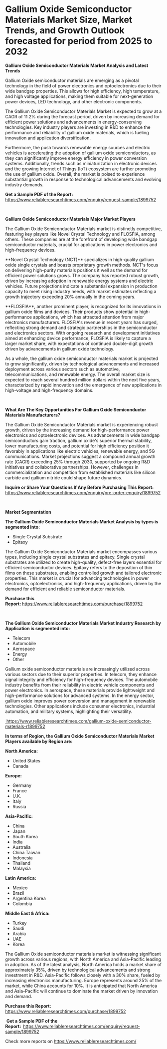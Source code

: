 <p><h1>Gallium Oxide Semiconductor Materials Market Size, Market Trends, and Growth Outlook forecasted for period from 2025 to 2032</h1></p><p><strong>Gallium Oxide Semiconductor Materials Market Analysis and Latest Trends</strong></p>
<p><p>Gallium Oxide semiconductor materials are emerging as a pivotal technology in the field of power electronics and optoelectronics due to their wide bandgap properties. This allows for high efficiency, high temperature, and high voltage applications, making them suitable for next-generation power devices, LED technology, and other electronic components. </p><p>The Gallium Oxide Semiconductor Materials Market is expected to grow at a CAGR of 11.2% during the forecast period, driven by increasing demand for efficient power solutions and advancements in energy-conserving technologies. Key industry players are investing in R&D to enhance the performance and reliability of gallium oxide materials, which is fueling innovation and application diversification.</p><p>Furthermore, the push towards renewable energy sources and electric vehicles is accelerating the adoption of gallium oxide semiconductors, as they can significantly improve energy efficiency in power conversion systems. Additionally, trends such as miniaturization in electronic devices and the growing Internet of Things (IoT) ecosystem are further promoting the use of gallium oxide. Overall, the market is poised to experience substantial growth in response to technological advancements and evolving industry demands.</p></p>
<p><strong>Get a Sample PDF of the Report:&nbsp;</strong> <a href="https://www.reliableresearchtimes.com/enquiry/request-sample/1899752?utm_campaign=3108&utm_medium=2&utm_source=Github&utm_content=ia&utm_term=07042025&utm_id=gallium-oxide-semiconductor-materials">https://www.reliableresearchtimes.com/enquiry/request-sample/1899752</a></p>
<p>&nbsp;</p>
<p><strong>Gallium Oxide Semiconductor Materials Major Market Players</strong></p>
<p><p>The Gallium Oxide Semiconductor Materials market is distinctly competitive, featuring key players like Novel Crystal Technology and FLOSFIA, among others. These companies are at the forefront of developing wide bandgap semiconductor materials, crucial for applications in power electronics and high-frequency devices.</p><p>**Novel Crystal Technology (NCT)** specializes in high-quality gallium oxide single crystals and boasts proprietary growth methods. NCT's focus on delivering high-purity materials positions it well as the demand for efficient power solutions grows. The company has reported robust growth, driven by increasing adoption in renewable energy systems and electric vehicles. Future projections indicate a substantial expansion in production capacity to meet rising industry needs, with market estimates reflecting a growth trajectory exceeding 20% annually in the coming years.</p><p>**FLOSFIA**, another prominent player, is recognized for its innovations in gallium oxide films and devices. Their products show potential in high-performance applications, which has attracted attention from major electronics manufacturers. FLOSFIA's revenue in recent years has surged, reflecting strong demand and strategic partnerships in the semiconductor and electronics sectors. With ongoing research and development initiatives aimed at enhancing device performance, FLOSFIA is likely to capture a larger market share, with expectations of continued double-digit growth driven by advancements in gallium oxide technology.</p><p>As a whole, the gallium oxide semiconductor materials market is projected to grow significantly, driven by technological advancements and increased deployment across various sectors such as automotive, telecommunications, and renewable energy. The overall market size is expected to reach several hundred million dollars within the next five years, characterized by rapid innovation and the emergence of new applications in high-voltage and high-frequency domains.</p></p>
<p>&nbsp;</p>
<p><strong>What Are The Key Opportunities For Gallium Oxide Semiconductor Materials Manufacturers?</strong></p>
<p><p>The Gallium Oxide Semiconductor Materials market is experiencing robust growth, driven by the increasing demand for high-performance power electronics and optoelectronic devices. As advancements in wide bandgap semiconductors gain traction, gallium oxide's superior thermal stability, lower manufacturing costs, and potential for high efficiency position it favorably in applications like electric vehicles, renewable energy, and 5G communications. Market projections suggest a compound annual growth rate (CAGR) exceeding 25% through 2030, supported by ongoing R&D initiatives and collaborative partnerships. However, challenges in commercialization and competition from established materials like silicon carbide and gallium nitride could shape future dynamics.</p></p>
<p><strong>Inquire or Share Your Questions If Any Before Purchasing This Report:</strong> <a href="https://www.reliableresearchtimes.com/enquiry/pre-order-enquiry/1899752?utm_campaign=3108&utm_medium=2&utm_source=Github&utm_content=ia&utm_term=07042025&utm_id=gallium-oxide-semiconductor-materials">https://www.reliableresearchtimes.com/enquiry/pre-order-enquiry/1899752</a></p>
<p>&nbsp;</p>
<p><strong>Market Segmentation</strong></p>
<p><strong>The Gallium Oxide Semiconductor Materials Market Analysis by types is segmented into:</strong></p>
<p><ul><li>Single Crystal Substrate</li><li>Epitaxy</li></ul></p>
<p><p>The Gallium Oxide Semiconductor Materials market encompasses various types, including single crystal substrates and epitaxy. Single crystal substrates are utilized to create high-quality, defect-free layers essential for efficient semiconductor devices. Epitaxy refers to the deposition of thin films on these substrates, enabling controlled growth and tailored electronic properties. This market is crucial for advancing technologies in power electronics, optoelectronics, and high-frequency applications, driven by the demand for efficient and reliable semiconductor materials.</p></p>
<p><strong>Purchase this Report:&nbsp;</strong><a href="https://www.reliableresearchtimes.com/purchase/1899752?utm_campaign=3108&utm_medium=2&utm_source=Github&utm_content=ia&utm_term=07042025&utm_id=gallium-oxide-semiconductor-materials">https://www.reliableresearchtimes.com/purchase/1899752</a></p>
<p>&nbsp;</p>
<p><strong>The Gallium Oxide Semiconductor Materials Market Industry Research by Application is segmented into:</strong></p>
<p><ul><li>Telecom</li><li>Automobile</li><li>Aerospace</li><li>Energy</li><li>Other</li></ul></p>
<p><p>Gallium oxide semiconductor materials are increasingly utilized across various sectors due to their superior properties. In telecom, they enhance signal integrity and efficiency for high-frequency devices. The automobile industry benefits from their reliability in electric vehicle components and power electronics. In aerospace, these materials provide lightweight and high-performance solutions for advanced systems. In the energy sector, gallium oxide improves power conversion and management in renewable technologies. Other applications include consumer electronics, industrial automation, and military systems, highlighting their versatility.</p></p>
<p><a href="https://www.reliableresearchtimes.com/gallium-oxide-semiconductor-materials-r1899752?utm_campaign=3108&utm_medium=2&utm_source=Github&utm_content=ia&utm_term=07042025&utm_id=gallium-oxide-semiconductor-materials">&nbsp;https://www.reliableresearchtimes.com/gallium-oxide-semiconductor-materials-r1899752</a></p>
<p><strong>In terms of Region, the Gallium Oxide Semiconductor Materials Market Players available by Region are:</strong></p>
<p>
    <p> <strong> North America: </strong>
        <ul>
            <li>United States</li>
            <li>Canada</li>
        </ul>
        </p> 
    <p> <strong> Europe: </strong>
        <ul>
            <li>Germany</li>
            <li>France</li>
            <li>U.K.</li>
            <li>Italy</li>
            <li>Russia</li>
        </ul>
        </p> 
    <p> <strong> Asia-Pacific: </strong>
        <ul>
            <li>China</li>
            <li>Japan</li>
            <li>South Korea</li>
            <li>India</li>
            <li>Australia</li>
            <li>China Taiwan</li>
            <li>Indonesia</li>
            <li>Thailand</li>
            <li>Malaysia</li>
        </ul>
        </p> 
    <p> <strong> Latin America: </strong>
        <ul>
            <li>Mexico</li>
            <li>Brazil</li>
            <li>Argentina Korea</li>
            <li>Colombia</li>
        </ul>
        </p> 
    <p> <strong> Middle East & Africa: </strong>
        <ul>
            <li>Turkey</li>
            <li>Saudi</li>
            <li>Arabia</li>
            <li>UAE</li>
            <li>Korea</li>
        </ul>
    </p>
    </p>
<p><p>The Gallium Oxide semiconductor materials market is witnessing significant growth across various regions, with North America and Asia-Pacific leading in adoption. As of the latest analysis, North America holds a market share of approximately 35%, driven by technological advancements and strong investment in R&D. Asia-Pacific follows closely with a 30% share, fueled by increasing electronics manufacturing. Europe represents around 25% of the market, while China accounts for 10%. It is anticipated that North America and Asia-Pacific will continue to dominate the market driven by innovation and demand.</p></p>
<p><strong>Purchase this Report: </strong><a href="https://www.reliableresearchtimes.com/purchase/1899752?utm_campaign=3108&utm_medium=2&utm_source=Github&utm_content=ia&utm_term=07042025&utm_id=gallium-oxide-semiconductor-materials">https://www.reliableresearchtimes.com/purchase/1899752</a></p>
<p>&nbsp;<strong>Get a Sample PDF of the Report:&nbsp;&nbsp;</strong><a href="https://www.reliableresearchtimes.com/enquiry/request-sample/1899752?utm_campaign=3108&utm_medium=2&utm_source=Github&utm_content=ia&utm_term=07042025&utm_id=gallium-oxide-semiconductor-materials">https://www.reliableresearchtimes.com/enquiry/request-sample/1899752</a></p>
<p><strong></strong></p>
<p>Check more reports on <a href="https://www.reliableresearchtimes.com/?utm_campaign=3108&utm_medium=2&utm_source=Github&utm_content=ia&utm_term=07042025&utm_id=gallium-oxide-semiconductor-materials">https://www.reliableresearchtimes.com/</a></p>